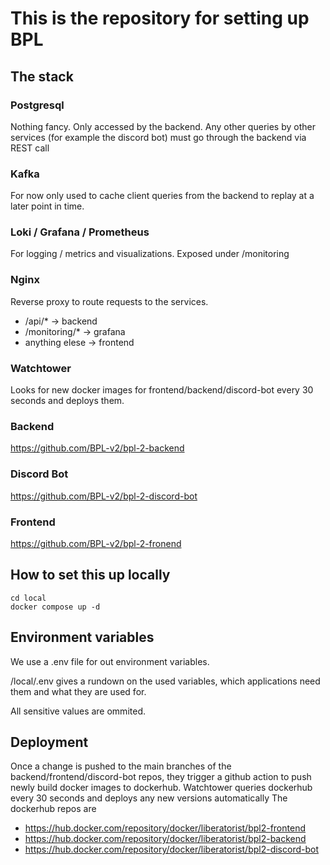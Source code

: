 # This is the repository for setting up BPL

## The stack

### Postgresql

Nothing fancy. Only accessed by the backend.
Any other queries by other services (for example the discord bot) must go through the backend via REST call

### Kafka

For now only used to cache client queries from the backend to replay at a later point in time.

### Loki / Grafana / Prometheus

For logging / metrics and visualizations. Exposed under /monitoring

### Nginx

Reverse proxy to route requests to the services.

- /api/\* -> backend
- /monitoring/\* -> grafana
- anything elese -> frontend

### Watchtower

Looks for new docker images for frontend/backend/discord-bot every 30 seconds and deploys them.

### Backend

https://github.com/BPL-v2/bpl-2-backend

### Discord Bot

https://github.com/BPL-v2/bpl-2-discord-bot

### Frontend

https://github.com/BPL-v2/bpl-2-fronend

## How to set this up locally

```
cd local
docker compose up -d
```

## Environment variables

We use a .env file for out environment variables.

/local/.env gives a rundown on the used variables, which applications need them and what they are used for.

All sensitive values are ommited.

## Deployment

Once a change is pushed to the main branches of the backend/frontend/discord-bot repos, they trigger a github action to push newly build docker images to dockerhub.
Watchtower queries dockerhub every 30 seconds and deploys any new versions automatically
The dockerhub repos are

- https://hub.docker.com/repository/docker/liberatorist/bpl2-frontend
- https://hub.docker.com/repository/docker/liberatorist/bpl2-backend
- https://hub.docker.com/repository/docker/liberatorist/bpl2-discord-bot
